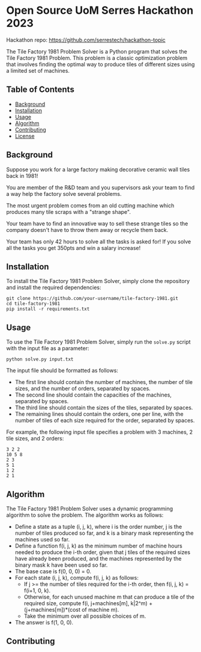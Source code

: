

# Open Source UoM Serres Hackathon 2023

Hackathon repo: https://github.com/serrestech/hackathon-topic

The Tile Factory 1981 Problem Solver is a Python program that solves the Tile Factory 1981 Problem. This problem is a classic optimization problem that involves finding the optimal way to produce tiles of different sizes using a limited set of machines.

## Table of Contents

- [Background](#background)
- [Installation](#installation)
- [Usage](#usage)
- [Algorithm](#algorithm)
- [Contributing](#contributing)
- [License](#license)

## Background

Suppose you work for a large factory making decorative ceramic wall tiles back in 1981!

You are member of the R&D team and you supervisors ask your team to find a way help the factory solve several problems.

The most urgent problem comes from an old cutting machine which produces many tile scraps with a "strange shape".

Your team have to find an innovative way to sell these strange tiles so the company doesn't have to throw them away or recycle them back.

Your team has only 42 hours to solve all the tasks is asked for! If you solve all the tasks you get 350pts and win a salary increase!

## Installation

To install the Tile Factory 1981 Problem Solver, simply clone the repository and install the required dependencies:

```
git clone https://github.com/your-username/tile-factory-1981.git
cd tile-factory-1981
pip install -r requirements.txt
```

## Usage

To use the Tile Factory 1981 Problem Solver, simply run the `solve.py` script with the input file as a parameter:

```
python solve.py input.txt
```

The input file should be formatted as follows:

- The first line should contain the number of machines, the number of tile sizes, and the number of orders, separated by spaces.
- The second line should contain the capacities of the machines, separated by spaces.
- The third line should contain the sizes of the tiles, separated by spaces.
- The remaining lines should contain the orders, one per line, with the number of tiles of each size required for the order, separated by spaces.

For example, the following input file specifies a problem with 3 machines, 2 tile sizes, and 2 orders:

```
3 2 2
10 5 8
2 3
5 1
1 2
2 1
```

## Algorithm

The Tile Factory 1981 Problem Solver uses a dynamic programming algorithm to solve the problem. The algorithm works as follows:

- Define a state as a tuple (i, j, k), where i is the order number, j is the number of tiles produced so far, and k is a binary mask representing the machines used so far.
- Define a function f(i, j, k) as the minimum number of machine hours needed to produce the i-th order, given that j tiles of the required sizes have already been produced, and the machines represented by the binary mask k have been used so far.
- The base case is f(0, 0, 0) = 0.
- For each state (i, j, k), compute f(i, j, k) as follows:
  - If j >= the number of tiles required for the i-th order, then f(i, j, k) = f(i+1, 0, k).
  - Otherwise, for each unused machine m that can produce a tile of the required size, compute f(i, j+machines[m], k|2^m) + (j+machines[m])*(cost of machine m).
  - Take the minimum over all possible choices of m.
- The answer is f(1, 0, 0).

## Contributing

